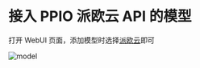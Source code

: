 # 接入 PPIO 派欧云 API 的模型

打开 WebUI 页面，添加模型时选择[派欧云](https://ppio.cn/user/register?from=ppinfra&invited_by=QJKFYD&utm_source=github_langbot)即可

![model](/assets/image/zh/workshop/ppio-integration/model.png)